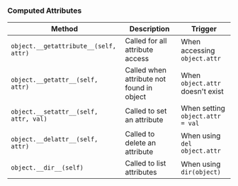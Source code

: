 ### Computed Attributes

| Method                                | Description                               | Trigger                          |
|---------------------------------------|-------------------------------------------|----------------------------------|
| `object.__getattribute__(self, attr)` | Called for all attribute access           | When accessing `object.attr`     |
| `object.__getattr__(self, attr)`      | Called when attribute not found in object | When `object.attr` doesn't exist |
| `object.__setattr__(self, attr, val)` | Called to set an attribute                | When setting `object.attr = val` |
| `object.__delattr__(self, attr)`      | Called to delete an attribute             | When using `del object.attr`     |
| `object.__dir__(self)`                | Called to list attributes                 | When using `dir(object)`         |

